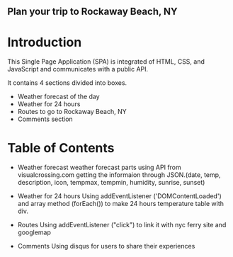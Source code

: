 ## Plan your trip to Rockaway Beach, NY


# Introduction 

This Single Page Application (SPA) is integrated of HTML, CSS, and JavaScript and communicates with a public API.

It contains 4 sections divided into boxes. 
- Weather forecast of the day
- Weather for 24 hours
- Routes to go to Rockaway Beach, NY
- Comments section 

# Table of Contents 
* Weather forecast 
 weather forecast parts using API from visualcrossing.com getting the informaion through JSON.(date, temp, description, icon, tempmax, tempmin, humidity, sunrise, sunset)

* Weather for 24 hours 
Using addEventListener ('DOMContentLoaded') and array method (forEach()) to make 24 hours temperature table with div. 

* Routes
Using addEventListener ("click") to link it with nyc ferry site and googlemap 

* Comments 
Using disqus for users to share their experiences
